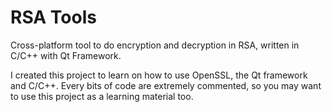 # RSA Tools
Cross-platform tool to do encryption and decryption in RSA, written in C/C++ with Qt Framework.

I created this project to learn on how to use OpenSSL, the Qt framework and C/C++. Every bits of code are extremely commented, so you may want to use this project as a learning material too.
